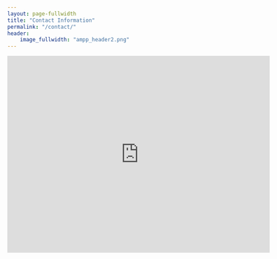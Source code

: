 ```yaml
---
layout: page-fullwidth
title: "Contact Information"
permalink: "/contact/"
header:
    image_fullwidth: "ampp_header2.png"
---
```


<iframe width="600" height="450" style="border:0" loading="lazy" allowfullscreen src="https://www.google.com/maps/embed/v1/place?q=place_id:ChIJB4YGug2fToYRHSyRpdqdsNM&key=AIzaSyAe9638_99NMNpOItDicadamPoTbjNmksU"></iframe>
